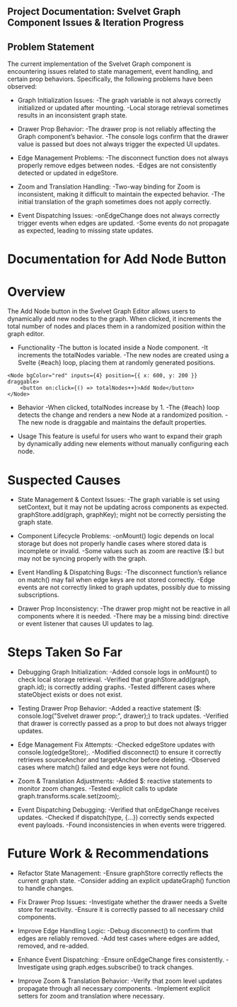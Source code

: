 ## Project Documentation: Svelvet Graph Component Issues & Iteration Progress

## Problem Statement

The current implementation of the Svelvet Graph component is encountering issues related to state management, event handling, and certain prop behaviors. Specifically, the following problems have been observed:

- Graph Initialization Issues:
  -The graph variable is not always correctly initialized or updated after mounting.
  -Local storage retrieval sometimes results in an inconsistent graph state.

- Drawer Prop Behavior:
  -The drawer prop is not reliably affecting the Graph component’s behavior.
  -The console logs confirm that the drawer value is passed but does not always trigger the expected UI updates.

- Edge Management Problems:
  -The disconnect function does not always properly remove edges between nodes.
  -Edges are not consistently detected or updated in edgeStore.

- Zoom and Translation Handling:
  -Two-way binding for Zoom is inconsistent, making it difficult to maintain the expected behavior.
  -The initial translation of the graph sometimes does not apply correctly.

- Event Dispatching Issues:
  -onEdgeChange does not always correctly trigger events when edges are updated.
  -Some events do not propagate as expected, leading to missing state updates.

# Documentation for Add Node Button

# Overview

The Add Node button in the Svelvet Graph Editor allows users to dynamically add new nodes to the graph. When clicked, it increments the total number of nodes and places them in a randomized position within the graph editor.

- Functionality
  -The button is located inside a Node component.
  -It increments the totalNodes variable.
  -The new nodes are created using a Svelte {#each} loop, placing them at randomly generated positions.

```Code Snippet
<Node bgColor="red" inputs={4} position={{ x: 600, y: 200 }} draggable>
    <button on:click={() => totalNodes++}>Add Node</button>
</Node>
```

- Behavior
  -When clicked, totalNodes increase by 1.
  -The {#each} loop detects the change and renders a new Node at a randomized position.
  -The new node is draggable and maintains the default properties.

- Usage
  This feature is useful for users who want to expand their graph by dynamically adding new elements without manually configuring each node.

# Suspected Causes

- State Management & Context Issues:
  -The graph variable is set using setContext, but it may not be updating across components as expected.
  graphStore.add(graph, graphKey); might not be correctly persisting the graph state.

- Component Lifecycle Problems:
  -onMount() logic depends on local storage but does not properly handle cases where stored data is incomplete or invalid.
  -Some values such as zoom are reactive ($:) but may not be syncing properly with the graph.

- Event Handling & Dispatching Bugs:
  -The disconnect function’s reliance on match() may fail when edge keys are not stored correctly.
  -Edge events are not correctly linked to graph updates, possibly due to missing subscriptions.

- Drawer Prop Inconsistency:
  -The drawer prop might not be reactive in all components where it is needed.
  -There may be a missing bind: directive or event listener that causes UI updates to lag.

# Steps Taken So Far

- Debugging Graph Initialization:
  -Added console logs in onMount() to check local storage retrieval.
  -Verified that graphStore.add(graph, graph.id); is correctly adding graphs.
  -Tested different cases where stateObject exists or does not exist.

- Testing Drawer Prop Behavior:
  -Added a reactive statement ($: console.log("Svelvet drawer prop:", drawer);) to track updates.
  -Verified that drawer is correctly passed as a prop to <Graph /> but does not always trigger updates.

- Edge Management Fix Attempts:
  -Checked edgeStore updates with console.log(edgeStore);.
  -Modified disconnect() to ensure it correctly retrieves sourceAnchor and targetAnchor before deleting.
  -Observed cases where match() failed and edge keys were not found.

- Zoom & Translation Adjustments:
  -Added $: reactive statements to monitor zoom changes.
  -Tested explicit calls to update graph.transforms.scale.set(zoom);.

- Event Dispatching Debugging:
  -Verified that onEdgeChange receives updates.
  -Checked if dispatch(type, {...}) correctly sends expected event payloads.
  -Found inconsistencies in when events were triggered.

# Future Work & Recommendations

- Refactor State Management:
  -Ensure graphStore correctly reflects the current graph state.
  -Consider adding an explicit updateGraph() function to handle changes.

- Fix Drawer Prop Issues:
  -Investigate whether the drawer needs a Svelte store for reactivity.
  -Ensure it is correctly passed to all necessary child components.

- Improve Edge Handling Logic:
  -Debug disconnect() to confirm that edges are reliably removed.
  -Add test cases where edges are added, removed, and re-added.

- Enhance Event Dispatching:
  -Ensure onEdgeChange fires consistently.
  -Investigate using graph.edges.subscribe() to track changes.

- Improve Zoom & Translation Behavior:
  -Verify that zoom level updates propagate through all necessary components.
  -Implement explicit setters for zoom and translation where necessary.
